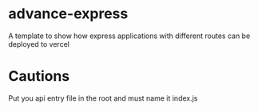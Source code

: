# advance-express
A template to show how express applications with different routes can be deployed to vercel

# Cautions
Put you api entry file in the root and must name it index.js
